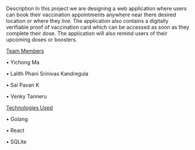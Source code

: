 Description
In this project we are designing a web application where users can book their vaccination appointments anywhere near there desired location or where they live. The application also contains a digitally verifiable proof of vaccination card which can be accessed as soon as they complete their dose. The application will also remind users of their upcoming doses or boosters.

[Team Members](url)

• Yichong Ma

•	Lalith Phani Srinivas Kandregula

•	Sai Pavan K

•	Venky Tanneru

[Technologies Used](url)

•	Golang

•	React

•	SQLite
